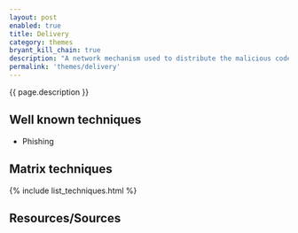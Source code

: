 ```yaml
---
layout: post
enabled: true
title: Delivery
category: themes
bryant_kill_chain: true
description: "A network mechanism used to distribute the malicious code to the target."
permalink: 'themes/delivery'
---
```

{{ page.description }}

## Well known techniques

* Phishing

## Matrix techniques
{% include list_techniques.html %}

## Resources/Sources
